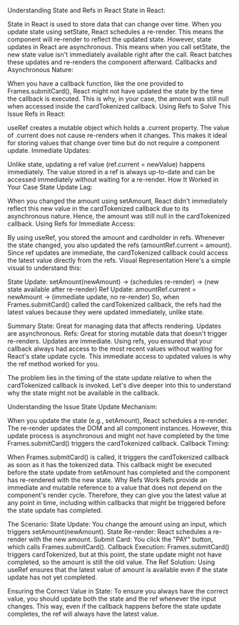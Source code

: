 Understanding State and Refs in React
State in React:

State in React is used to store data that can change over time.
When you update state using setState, React schedules a re-render. This means the component will re-render to reflect the updated state.
However, state updates in React are asynchronous. This means when you call setState, the new state value isn't immediately available right after the call. React batches these updates and re-renders the component afterward.
Callbacks and Asynchronous Nature:

When you have a callback function, like the one provided to Frames.submitCard(), React might not have updated the state by the time the callback is executed.
This is why, in your case, the amount was still null when accessed inside the cardTokenized callback.
Using Refs to Solve This Issue
Refs in React:

useRef creates a mutable object which holds a .current property.
The value of .current does not cause re-renders when it changes. This makes it ideal for storing values that change over time but do not require a component update.
Immediate Updates:

Unlike state, updating a ref value (ref.current = newValue) happens immediately.
The value stored in a ref is always up-to-date and can be accessed immediately without waiting for a re-render.
How It Worked in Your Case
State Update Lag:

When you changed the amount using setAmount, React didn't immediately reflect this new value in the cardTokenized callback due to its asynchronous nature.
Hence, the amount was still null in the cardTokenized callback.
Using Refs for Immediate Access:

By using useRef, you stored the amount and cardholder in refs.
Whenever the state changed, you also updated the refs (amountRef.current = amount).
Since ref updates are immediate, the cardTokenized callback could access the latest value directly from the refs.
Visual Representation
Here's a simple visual to understand this:

State Update: setAmount(newAmount) -> (schedules re-render) -> (new state available after re-render)
Ref Update: amountRef.current = newAmount -> (immediate update, no re-render)
So, when Frames.submitCard() called the cardTokenized callback, the refs had the latest values because they were updated immediately, unlike state.

Summary
State: Great for managing data that affects rendering. Updates are asynchronous.
Refs: Great for storing mutable data that doesn't trigger re-renders. Updates are immediate.
Using refs, you ensured that your callback always had access to the most recent values without waiting for React's state update cycle. This immediate access to updated values is why the ref method worked for you.


The problem lies in the timing of the state update relative to when the cardTokenized callback is invoked. Let's dive deeper into this to understand why the state might not be available in the callback.

Understanding the Issue
State Update Mechanism:

When you update the state (e.g., setAmount), React schedules a re-render.
The re-render updates the DOM and all component instances.
However, this update process is asynchronous and might not have completed by the time Frames.submitCard() triggers the cardTokenized callback.
Callback Timing:

When Frames.submitCard() is called, it triggers the cardTokenized callback as soon as it has the tokenized data.
This callback might be executed before the state update from setAmount has completed and the component has re-rendered with the new state.
Why Refs Work
Refs provide an immediate and mutable reference to a value that does not depend on the component's render cycle. Therefore, they can give you the latest value at any point in time, including within callbacks that might be triggered before the state update has completed.

The Scenario:
State Update: You change the amount using an input, which triggers setAmount(newAmount).
State Re-render: React schedules a re-render with the new amount.
Submit Card: You click the "PAY" button, which calls Frames.submitCard().
Callback Execution: Frames.submitCard() triggers cardTokenized, but at this point, the state update might not have completed, so the amount is still the old value.
The Ref Solution:
Using useRef ensures that the latest value of amount is available even if the state update has not yet completed.

Ensuring the Correct Value in State:
To ensure you always have the correct value, you should update both the state and the ref whenever the input changes. This way, even if the callback happens before the state update completes, the ref will always have the latest value.